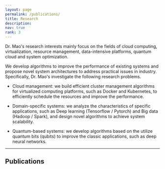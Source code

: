 ```yaml
---
layout: page
permalink: /publications/
title: Research
description:
nav: true
rank: 3
---
```


Dr. Mao's research interests mainly focus on the fields of cloud computing, virtualization, resource management, data-intensive platforms, quantum cloud and system optimization.

We develop algorithms to improve the performance of existing systems and propose novel system architectures to address practical issues in industry. Specifically,
Dr. Mao's investigate the following research problems.

- Cloud management: we build efficient cluster management algorithms for virtualized computing platforms, such as Docker and Kubernetes, to efficiently schedule the resources and improve the performance.

- Domain-specific systems: we analyze the characteristics of specific applications, such as Deep learning (Tensorflow / Pytorch) and Big data (Hadoop / Spark), and design novel algorithms to achieve system scalability.

- Quantum-based systems: we develop algorithms based on the utilize quantum bits (qubits) to improve  the classic applications, such as deep neural networks.

----



## Publications


<div class="bibbase_style">
<script src="https://bibbase.org/show?bib=https%3A%2F%2Fraw.githubusercontent.com%2Fyingmao%2Fmypapers%2Fmain%2Fpapers.bib&jsonp=1"></script>
</div>




<!-- <div class="publications">

 {% for y in page.years %}
  <h2 class="year">{{y}}</h2>
  {% bibliography -f papers -q @*[year={{y}}]* %}
{% endfor %}


</div> -->
